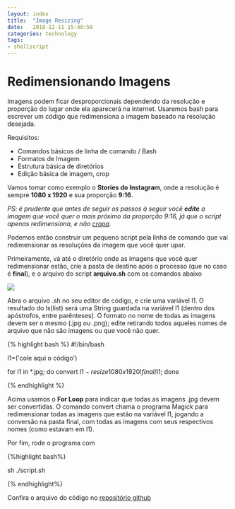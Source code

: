 ```yaml
---
layout: index
title:  "Image Resizing"
date:   2018-12-11 15:40:50
categories: technology
tags:
- shellscript
---
```


# Redimensionando Imagens

Imagens podem ficar desproporcionais dependendo da resolução e proporção do lugar onde ela aparecerá na internet. Usaremos bash para escrever um código que redimensiona a imagem baseado na resolução desejada.

Requisitos:

 - Comandos básicos de linha de comando / Bash
 - Formatos de Imagem
 - Estrutura básica de diretórios
 - Edição básica de imagem, crop

Vamos tomar como exemplo o **Stories do Instagram**, onde a resolução é sempre **1080 x 1920** e sua proporção **9:16**.

_PS: é prudente que antes de seguir os passos à seguir você **edite** a imagem que você quer o mais próximo da proporção 9:16, já que o script apenas redimensiona, e não [cropa](https://en.wikipedia.org/wiki/Cropping_(image))._

Podemos então construir um pequeno script pela linha de comando que vai redimensionar as resoluções da imagem que você quer upar.

Primeiramente, vá até o diretório onde as imagens que você quer redimensionar estão, crie a pasta de destino após o processo (que no caso é **final**), e o arquivo do script **arquivo.sh** com os comandos abaixo

![]( https://i.imgur.com/iJBSyjm.jpg )

Abra o arquivo .sh no seu editor de código, e crie uma variável l1. O resultado do ls(list) será uma String guardada na variável l1 (dentro dos apóstrofos, entre parênteses). O formato no nome de todas as imagens devem ser o mesmo (.jpg ou .png); edite retirando todos aqueles nomes de arquivo que não são imagens ou que você não quer.

{% highlight bash %}
#!/bin/bash

l1=('cole aqui o código')

for l1 in *.jpg; do convert $l1 -resize 1080x1920! final/$l1; done

{% endhighlight %}

Acima usamos o **For Loop** para indicar que todas as imagens .jpg devem ser convertidas. O comando convert chama o programa Magick para redimensionar todas as imagens que estão na variável l1, jogando a conversão na pasta final, com todas as imagens com seus respectivos nomes (como estavam em l1).
<p>Por fim, rode o programa com</p>

{%highlight bash%}

sh ./script.sh 

{% endhighlight%}

Confira o arquivo do código no [repositório github](http://github.com/deomorxsy)